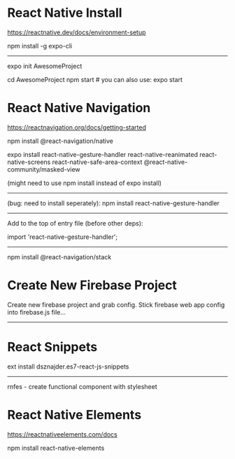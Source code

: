 # React Native Install

https://reactnative.dev/docs/environment-setup

npm install -g expo-cli

---

expo init AwesomeProject

cd AwesomeProject
npm start # you can also use: expo start

# React Native Navigation

https://reactnavigation.org/docs/getting-started

npm install @react-navigation/native

expo install react-native-gesture-handler react-native-reanimated react-native-screens react-native-safe-area-context @react-native-community/masked-view

(might need to use npm install instead of expo install)

---

(bug: need to install seperately):
npm install react-native-gesture-handler

---

Add to the top of entry file (before other deps):

import 'react-native-gesture-handler';

---

npm install @react-navigation/stack

# Create New Firebase Project

Create new firebase project and grab config.
Stick firebase web app config into firebase.js file...

---

# React Snippets

ext install dsznajder.es7-react-js-snippets

---

rnfes - create functional component with stylesheet

# React Native Elements

https://reactnativeelements.com/docs

npm install react-native-elements
